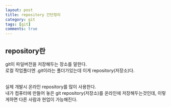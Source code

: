 ```yaml
---
layout: post
title: repository 간단정리
category: git
tags: [git]
comments: true
---
```


## repository란

git이 파일버전을 저장해두는 장소를 말한다.<br/>
로컬 작업폴더엔 .git이라는 폴더가있는데 이게 repository(저장소)다.<br/><br/>

실제 개발시 온라인 repository를 많이 사용한다.<br/>
내가 컴퓨터에 만들어 놓은 git repository(저장소)를 온라인에 저장해두는것인데, 이렇게하면 다른 사람과 현업이 가능해진다.
